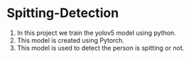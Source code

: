 # Spitting-Detection

1. In this project we train the yolov5 model using python.
2. This model is created using Pytorch.
3. This model is used to detect the person is spitting or not.
